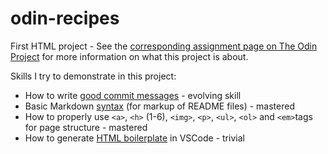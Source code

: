 # odin-recipes
First HTML project - See the [corresponding assignment page on The Odin Project](https://www.theodinproject.com/lessons/foundations-recipes) for more information on what this project is about. 

Skills I try to demonstrate in this project:
- How to write [good commit messages](https://cbea.ms/git-commit/) - evolving skill
- Basic Markdown [syntax](https://www.markdownguide.org/basic-syntax/) (for markup of README files) - mastered
- How to properly use `<a>`, `<h>` (1-6), `<img>`, `<p>`, `<ul>`, `<ol>` and `<em>`tags for page structure - mastered
- How to generate [HTML boilerplate](https://fireflysemantics.medium.com/instant-html-boilerplate-in-vscode-with-emmet-3176c0c9ff7e) in VSCode - trivial
